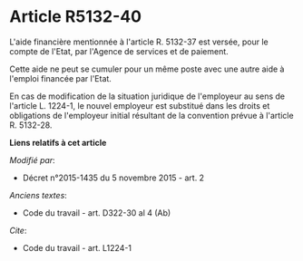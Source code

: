 # Article R5132-40

L'aide financière mentionnée à l'article R. 5132-37 est versée, pour le compte de l'Etat, par l'Agence de services et de
paiement. 

Cette aide ne peut se cumuler pour un même poste avec une autre aide à l'emploi financée par l'Etat. 

En cas de modification de la situation juridique de l'employeur au sens de l'article L. 1224-1, le nouvel employeur est
substitué dans les droits et obligations de l'employeur initial résultant de la convention prévue à l'article R. 5132-28.

**Liens relatifs à cet article**

_Modifié par_:

  - Décret n°2015-1435 du 5 novembre 2015 - art. 2

_Anciens textes_:

  - Code du travail - art. D322-30 al 4 (Ab)

_Cite_:

  - Code du travail - art. L1224-1
